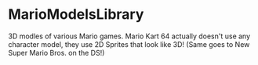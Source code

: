 # MarioModelsLibrary
3D modles of various Mario games.
Mario Kart 64 actually doesn't use any character model, they use 2D Sprites that look like 3D! 
(Same goes to New Super Mario Bros. on the DS!)
